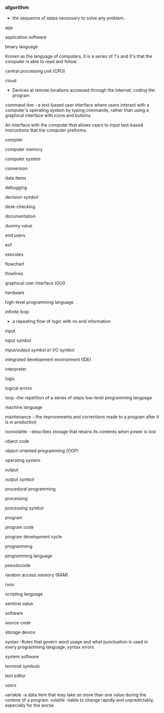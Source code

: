 ### algorithm
- the sequence of steps necessary to solve any problem.

app 

application software

binary language

Known as the language of computers, it is a series of 1's and 0's that the computer is able to read and follow. 

central processing unit (CPU)

cloud
- Devices at remote locations accessed through the internet.
coding the program

command line - a text-based user interface where users interact with a computer's operating system by typing commands, rather than using a graphical interface with icons and buttons.

An interface with the computer that allows users to input text-based instructions that the computer preforms.

compiler

computer memory

computer system

conversion

data items

debugging

decision symbol

desk-checking

documentation

dummy value

end users

eof

executes

flowchart

flowlines

graphical user interface (GUI)

hardware

high-level programming language

infinite loop
- a repeating flow of logic with no end
information

input

input symbol

input/output symbol or I/O symbol

integrated development environment (IDE)

interpreter

logic

logical errors

loop
-the repetition of a series of steps
low-level programming language

machine language

maintenance - the improvements and corrections made to a program after it is in production

nonvolatile - describes storage that retains its contents when power is lost

object code

object-oriented programming (OOP)

operating system

output

output symbol

procedural programming

processing

processing symbol

program

program code

program development cycle

programming

programming language

pseudocode

random access memory (RAM)

runs

scripting language

sentinel value

software

source code

storage device

syntax
-Rules that govern word usage and what punctuation is used in every programming language.
syntax errors

system software

terminal symbols

text editor

users

variable
-a data item that may take on more than one value during the runtime of a program.
volatile
-liable to change rapidly and unpredictably, especially for the worse.
